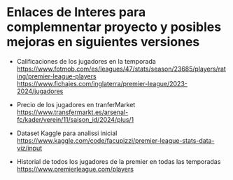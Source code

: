 # Enlaces de Interes para complemnentar proyecto y posibles mejoras en siguientes versiones

* Calificaciones de los jugadores en la temporada
https://www.fotmob.com/es/leagues/47/stats/season/23685/players/rating/premier-league-players
https://www.fichajes.com/inglaterra/premier-league/2023-2024/jugadores

* Precio de los jugadores en tranferMarket
https://www.transfermarkt.es/arsenal-fc/kader/verein/11/saison_id/2024/plus/1

* Dataset Kaggle para analissi inicial
https://www.kaggle.com/code/facupizzi/premier-league-stats-data-viz/input

* Historial de todos los jugadores de la premier en todas las temporadas
https://www.premierleague.com/players

